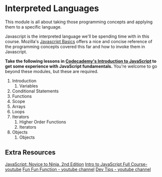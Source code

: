 # Interpreted Languages

This module is all about taking those programming concepts and applying them to a specific language.

Javascript is the interpreted language we'll be spending time with in this course. Mozilla's [Javascript Basics][1] offers a nice and concise reference of the programming concepts covered this far and how to invoke them in Javascript.

**Take the following lessons in [Codecademy's Introduction to JavaScript][3] to get some experience with JavaScript fundamentals.** You're welcome to go beyond these modules, but these are required.

1. Introduction
    1. Variables
1. Conditional Statements
1. Functions
1. Scope
1. Arrays
1. Loops
1. Iterators
    1. Higher Order Functions
    1. Iterators
1. Objects
    1. Objects

## Extra Resources

[JavaScript: Novice to Ninja, 2nd Edition][2]
[Intro to JavaScript Full Course- youtube][5]
[Fun Fun Function - youtube channel][6]
[Dev Tips - youtube channel][7]

[1]: https://developer.mozilla.org/en-US/docs/Learn/Getting_started_with_the_web/JavaScript_basics#Language_basics_crash_course
[2]: https://proquest-safaribooksonline-com.ezrcc.vccs.edu:2443/book/programming/javascript/9781492023623
[3]: https://www.codecademy.com/learn/introduction-to-javascript
[5]: https://www.youtube.com/playlist?list=PLWKjhJtqVAbk2qRZtWSzCIN38JC_NdhW5
[6]: https://www.youtube.com/channel/UCO1cgjhGzsSYb1rsB4bFe4Q
[7]: https://www.youtube.com/user/DevTipsForDesigners